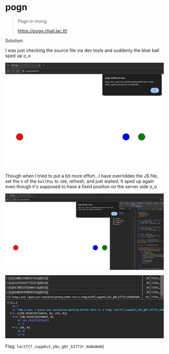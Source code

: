 # pogn

> Pogn in mong.
>
> https://pogn.chall.lac.tf/

Solution:

I was just checking the source file via dev tools and suddenly the blue ball sped up o_o

![image](1.png)

Though when I tried to put a bit more effort...I have overridden the JS file, set the x of the `ballPos` to `100`, refresh, and just waited. It sped up again even though it's supposed to have a fixed posiiton on the server side o_o

![image](2.png)

![image](3.png)

Flag: `lactf{7_supp0s3_y0u_g0t_b3773r_NaNaNaN}`

